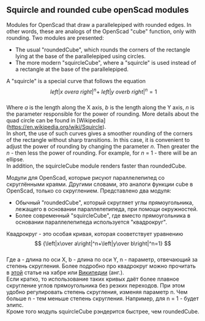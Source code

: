 ## Squircle and rounded cube openScad modules
Modules for OpenScad that draw a parallelepiped with rounded edges. In other words, these are analogs of the OpenScad "cube" function, only with rounding.
Two modules are presented:
* The usual "roundedCube", which rounds the corners of the rectangle lying at the base of the parallelepiped using circles.
* The more modern "squircleCube", where a "squircle" is used instead of a rectangle at the base of the parallelepiped.

A "squircle" is a special curve that follows the equation  
$$ {\ left | x \ over a \ right | ^ n + \ left | y \ over b \ right | ^ n = 1} $$  
Where *a* is the length along the X axis, *b* is the length along the Y axis, *n* is the parameter responsible for the power of rounding.
More details about the quad circle can be found in [Wikipedia] (https://en.wikipedia.org/wiki/Squircle).  
In short, the use of such curves gives a smoother rounding of the corners of the rectangle without sharp transitions. In this case, it is convenient to adjust the power of rounding by changing the parameter *n*. Then greater the *n* - then less the power of rounding. For example, for *n* = 1 - there will be an ellipse.  
In addition, the squircleCube module renders faster than roundedCube.

Модули для OpenScad, которые рисуют параллелепипед со скруглёнными краями. Другими словами, это аналоги функции cube в OpenScad, только со скруглением.
Представлено два модуля:
* Обычный "roundedCube", который скругляет углы прямоугольника, лежащего в основании параллелепипеда, при помощи окружностей.
* Более современный "squircleCube", где вместо прямоугольника в основании параллелепипеда используется "квадрокруг".

Квадрокруг - это особая кривая, которая сооветствует уравнению  
$$ {\left|x\over a\right|^n+\left|y\over b\right|^n=1} $$  
Где a - длина по оси X, b - длина по оси Y, n - параметр, отвечающий за степень скругления.
Более подробно про квадрокруг можно прочитать в [этой](https://habr.com/ru/company/droider/blog/517298/) статье на хабре или [Википедии](https://en.wikipedia.org/wiki/Squircle) (анг.).  
Если кратко, то использование таких кривых даёт более плавное скругление углов прямоугольника без резких переходов. При этом удобно регулировать степень скругления, изменяя параметр n. Чем больше n - тем меньше степень скругления. Например, для n = 1 - будет элипс.  
Кроме того модуль squircleCube рэндерится быстрее, чем roundedCube.